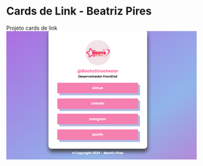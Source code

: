 # Cards de Link - Beatriz Pires
 Projeto cards de link 
 <img src="PROJETO CARDS/Cards de Link.png" />
